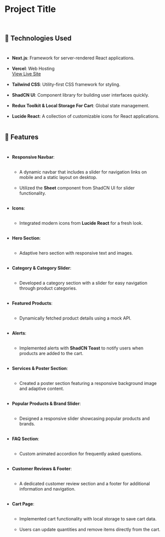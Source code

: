 # Project Title<br /><br />

## 🌟 Technologies Used <br /><br />

- **Next.js**: Framework for server-rendered React applications.<br /><br />
- **Vercel**: Web Hosting  
  [View Live Site](https://next-js-tailwind-frontend-anant-padhiyar.vercel.app/)<br /><br />
- **Tailwind CSS**: Utility-first CSS framework for styling.<br /><br />
- **ShadCN UI**: Component library for building user interfaces quickly.<br /><br />
- **Redux Toolkit & Local Storage For Cart**: Global state management.<br /><br />
- **Lucide React**: A collection of customizable icons for React applications.<br /><br />

## 🚀 Features<br /><br />

- **Responsive Navbar**:<br /><br />
  - A dynamic navbar that includes a slider for navigation links on mobile and a static layout on desktop.<br /><br />
  - Utilized the **Sheet** component from ShadCN UI for slider functionality.<br /><br />

- **Icons**:<br /><br />
  - Integrated modern icons from **Lucide React** for a fresh look.<br /><br />

- **Hero Section**:<br /><br />
  - Adaptive hero section with responsive text and images.<br /><br />

- **Category & Category Slider**:<br /><br />
  - Developed a category section with a slider for easy navigation through product categories.<br /><br />

- **Featured Products**:<br /><br />
  - Dynamically fetched product details using a mock API.<br /><br />

- **Alerts**:<br /><br />
  - Implemented alerts with **ShadCN Toast** to notify users when products are added to the cart.<br /><br />

- **Services & Poster Section**:<br /><br />
  - Created a poster section featuring a responsive background image and adaptive content.<br /><br />

- **Popular Products & Brand Slider**:<br /><br />
  - Designed a responsive slider showcasing popular products and brands.<br /><br />

- **FAQ Section**:<br /><br />
  - Custom animated accordion for frequently asked questions.<br /><br />

- **Customer Reviews & Footer**:<br /><br />
  - A dedicated customer review section and a footer for additional information and navigation.<br /><br />

- **Cart Page**:<br /><br />
  - Implemented cart functionality with local storage to save cart data.<br /><br />
  - Users can update quantities and remove items directly from the cart.<br /><br />





 
